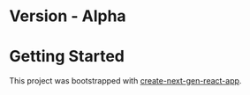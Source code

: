 # Version - Alpha

# Getting Started

This project was bootstrapped with [create-next-gen-react-app](https://github.com/clearfeld/create-next-gen-react-app).
